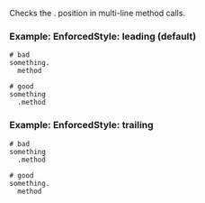 Checks the . position in multi-line method calls.

### Example: EnforcedStyle: leading (default)
    # bad
    something.
      method

    # good
    something
      .method

### Example: EnforcedStyle: trailing
    # bad
    something
      .method

    # good
    something.
      method